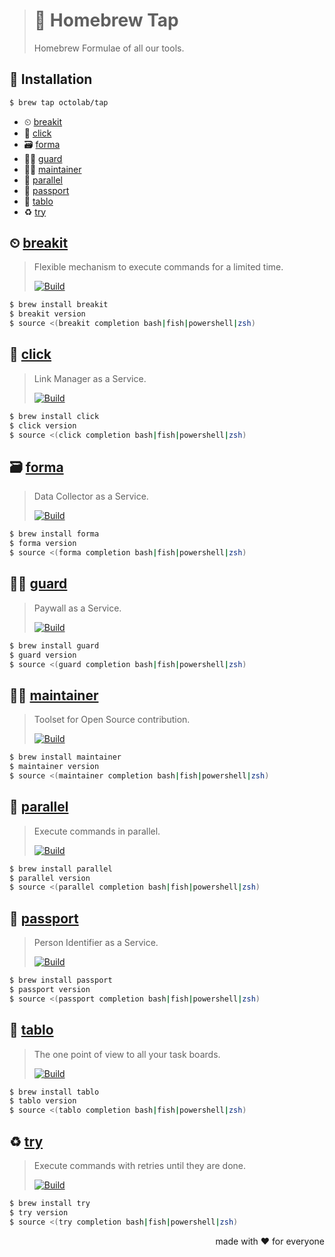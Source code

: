 > # 🤖 Homebrew Tap
>
> Homebrew Formulae of all our tools.

## 🧩 Installation

```bash
$ brew tap octolab/tap
```

- ⏲ [breakit](#-breakit)
- 🔗 [click](#-click)
- 🗃 [forma](#-forma)
- 💂‍♂️ [guard](#-guard)
- 👨‍🔧 [maintainer](#-maintainer)
- 🚦 [parallel](#-parallel)
- 👮 [passport](#-passport)
- 🧐 [tablo](#-tablo)
- ♻️ [try](#-try)

## ⏲ [breakit][breakit.promo.page]

> Flexible mechanism to execute commands for a limited time.
>
> [![Build][breakit.build.icon]][breakit.build.page]

```bash
$ brew install breakit
$ breakit version
$ source <(breakit completion bash|fish|powershell|zsh)
```

[breakit.build.page]:       https://travis-ci.com/octolab/breakit
[breakit.build.icon]:       https://travis-ci.com/octolab/breakit.svg?branch=master
[breakit.promo.page]:       https://github.com/octolab/breakit

## 🔗 [click][click.promo.page]

> Link Manager as a Service.
>
> [![Build][click.build.icon]][click.build.page]

```bash
$ brew install click
$ click version
$ source <(click completion bash|fish|powershell|zsh)
```

[click.build.page]:         https://travis-ci.com/octopot/click
[click.build.icon]:         https://travis-ci.com/octopot/click.svg?branch=master
[click.promo.page]:         https://github.com/octopot/click

## 🗃 [forma][forma.promo.page]

> Data Collector as a Service.
>
> [![Build][forma.build.icon]][forma.build.page]

```bash
$ brew install forma
$ forma version
$ source <(forma completion bash|fish|powershell|zsh)
```

[forma.build.page]:         https://travis-ci.com/octopot/forma
[forma.build.icon]:         https://travis-ci.com/octopot/forma.svg?branch=master
[forma.promo.page]:         https://github.com/octopot/forma

## 💂‍♂️ [guard][guard.promo.page]

> Paywall as a Service.
>
> [![Build][guard.build.icon]][guard.build.page]

```bash
$ brew install guard
$ guard version
$ source <(guard completion bash|fish|powershell|zsh)
```

[guard.build.page]:         https://travis-ci.com/octopot/guard
[guard.build.icon]:         https://travis-ci.com/octopot/guard.svg?branch=master
[guard.promo.page]:         https://github.com/octopot/guard

## 👨‍🔧 [maintainer][maintainer.promo.page]

> Toolset for Open Source contribution.
>
> [![Build][maintainer.build.icon]][maintainer.build.page]

```bash
$ brew install maintainer
$ maintainer version
$ source <(maintainer completion bash|fish|powershell|zsh)
```

[maintainer.build.page]:    https://travis-ci.com/octomation/maintainer
[maintainer.build.icon]:    https://travis-ci.com/octomation/maintainer.svg?branch=master
[maintainer.promo.page]:    https://github.com/octomation/maintainer

## 🚦 [parallel][parallel.promo.page]

> Execute commands in parallel.
>
> [![Build][parallel.build.icon]][parallel.build.page]

```bash
$ brew install parallel
$ parallel version
$ source <(parallel completion bash|fish|powershell|zsh)
```

[parallel.build.page]:      https://travis-ci.com/octolab/parallel
[parallel.build.icon]:      https://travis-ci.com/octolab/parallel.svg?branch=master
[parallel.promo.page]:      https://github.com/octolab/parallel

## 👮 [passport][passport.promo.page]

> Person Identifier as a Service.
>
> [![Build][passport.build.icon]][passport.build.page]

```bash
$ brew install passport
$ passport version
$ source <(passport completion bash|fish|powershell|zsh)
```

[passport.build.page]:      https://travis-ci.com/octopot/passport
[passport.build.icon]:      https://travis-ci.com/octopot/passport.svg?branch=master
[passport.promo.page]:      https://github.com/octopot/passport

## 🧐 [tablo][tablo.promo.page]

> The one point of view to all your task boards.
>
> [![Build][tablo.build.icon]][tablo.build.page]

```bash
$ brew install tablo
$ tablo version
$ source <(tablo completion bash|fish|powershell|zsh)
```

[tablo.build.page]:         https://travis-ci.com/octopot/tablo
[tablo.build.icon]:         https://travis-ci.com/octopot/tablo.svg?branch=master
[tablo.promo.page]:         https://github.com/octopot/tablo

## ♻️ [try][try.promo.page]

> Execute commands with retries until they are done.
>
> [![Build][try.build.icon]][try.build.page]

```bash
$ brew install try
$ try version
$ source <(try completion bash|fish|powershell|zsh)
```

[try.build.page]:           https://travis-ci.com/octolab/try
[try.build.icon]:           https://travis-ci.com/octolab/try.svg?branch=master
[try.promo.page]:           https://github.com/octolab/try

<p align="right">made with ❤️ for everyone</p>
